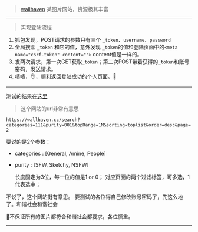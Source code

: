 > [wallhaven](https://wallhaven.cc/) 某图片网站，资源极其丰富

---

> 实现登陆流程

1. 抓包发现，POST请求的参数只有三个 `_token`、`username`、`password`
2. 全局搜索 `_token` 和它的值，意外发现 `_token`的值和登陆页面中的```<meta name="csrf-token" content="">``` content值是一样的。
3. 发两次请求，第一次GET获取`_token`；第二次POST带着获得的`_token`和账号密码，发送请求。
4. 啧啧，👌，顺利返回登陆成功的个人页面。🚬

---
测试的结果在[这里](https://github.com/Achang0121/crawler_set_python3/blob/main/wallhaven/wallhaven/login/tmp.html)

> 这个网站的url非常有意思

`https://wallhaven.cc/search?categories=111&purity=001&topRange=1M&sorting=toplist&order=desc&page=2`

要说的是2个参数：
- categories : [General, Amine, People]
- purity : [SFW, Sketchy, NSFW]

  长度固定为3位，每一位的值是1 or 0；
  对应页面的两个过滤标签，可多选，1代表选中；
  
不说了，这个网站挺有意思。
要测试的各位得自己修改账号密码了，先这么地了。和谐社会和谐社会

🔞不保证所有的图片都符合和谐社会都要求，各位慎重。

---
